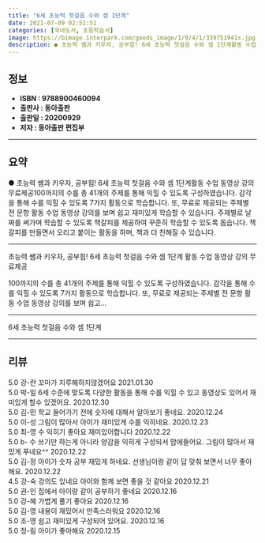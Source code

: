 ```yaml
---
title: "6세 초능력 첫걸음 수와 셈 1단계"
date: 2021-07-09 02:51:51
categories: [국내도서, 초등학습서]
image: https://bimage.interpark.com/goods_image/1/9/4/1/339751941s.jpg
description: ● 초능력 쌤과 키우자, 공부힘! 6세 초능력 첫걸음 수와 셈 1단계활동 수업 동영상 강의 무료제공100까지의 수를 총 41개의 주제를 통해 익힐 수 있도록 구성하였습니다. 감각을 통해 수를 익힐 수 있도록 7가지 활동으로 학습합니다. 또, 무료로 제공되는 주제별 전 문항 활동 수업
---
```


## **정보**

- **ISBN : 9788900460094**
- **출판사 : 동아출판**
- **출판일 : 20200929**
- **저자 : 동아출판 편집부**

------



## **요약**

●  초능력 쌤과 키우자, 공부힘! 6세 초능력 첫걸음 수와 셈 1단계활동 수업 동영상 강의 무료제공100까지의 수를 총 41개의 주제를 통해 익힐 수 있도록 구성하였습니다. 감각을 통해 수를 익힐 수 있도록 7가지 활동으로 학습합니다. 또, 무료로 제공되는 주제별 전 문항 활동 수업 동영상 강의를 보며 쉽고 재미있게 학습할 수 있습니다. 주제별로 날짜를 써가며 학습할 수 있도록 책갈피를 제공하여 꾸준히 학습할 수 있도록 돕습니다. 책갈피를 만들면서 오리고 붙이는 활동을 하며, 책과 더 친해질 수 있습니다.

------

초능력 쌤과 키우자, 공부힘! 6세 초능력 첫걸음 수와 셈 1단계
활동 수업 동영상 강의 무료제공

100까지의 수를 총 41개의 주제를 통해 익힐 수 있도록 구성하였습니다. 감각을 통해 수를 익힐 수 있도록 7가지 활동으로 학습합니다. 또, 무료로 제공되는 주제별 전 문항 활동 수업 동영상 강의를 보며 쉽고... 

------


6세 초능력 첫걸음 수와 셈 1단계 

------


## **리뷰** 

5.0 강-란 꼬마가 지루해하지않겠어요
 2021.01.30 <br/>5.0 박-일 6세 수준에 맞도록 다양한 활동을 통해 수를 익힐 수 있고 동영상도 있어서 재미있게 할수 있겠어요. 2020.12.30 <br/>5.0 김-민 학교 들어가기 전에 숫자에 대해서 알아보기 좋네요. 2020.12.24 <br/>5.0 이-성 그림이 많아서 아이가 재미있게 수를 익히네요. 2020.12.23 <br/>5.0 최-영 수 익히기 좋아요 재미있어합니다 2020.12.22 <br/>5.0 b- 수 쓰기만 하는게 아니라 양감을 익히게 구성되서 맘에들어요. 그림이 많아서 재밌게 푸네요^^ 2020.12.22 <br/>5.0 김-정 아이가 숫자 공부 재밌게 하네요. 선생님이랑 같이 답 맞춰 보면서 너무 좋아해요. 2020.12.22 <br/>4.5 강-숙 강의도 있네요 아이와 함께 보면 좋을 것 같아요 2020.12.21 <br/>5.0 권-인 집에서 아이랑 같이 공부하기 좋네요 2020.12.16 <br/>5.0 강-혜 가볍게 풀기 좋아요 2020.12.16 <br/>5.0 김-영 내용이 재밌어서 만족스러워요 2020.12.16 <br/>5.0 조-영 쉽고 재미있게 구성되어 있어요.  2020.12.16 <br/>5.0 정-림 아이가 좋아해요 2020.12.15 <br/>